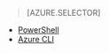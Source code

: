 > [AZURE.SELECTOR]
- [PowerShell](/documentation/articles/virtual-networks-static-private-ip-classic-ps)
- [Azure CLI](/documentation/articles/virtual-networks-static-private-ip-classic-cli)